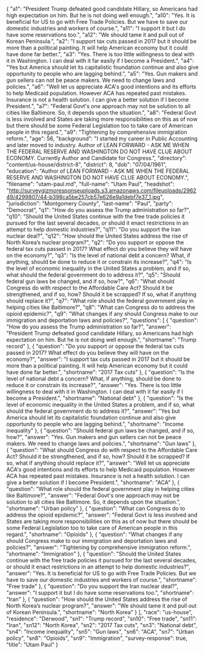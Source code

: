 {
  "a1": "President Trump defeated good candidate Hillary, so Americans had high expectation on him. But he is not doing well enough.",
  "a10": "Yes. It is beneficial for US to go with Free Trade Policies. But we have to save our domestic industries and workers of course.",
  "a11": "I support it but I do have some reservations too.",
  "a12": "We should tame it and pull out of Korean Peninsula.",
  "a2": "I support tax cuts passed in 2017 but it should be more than a political painting. It will help American economy but it could have done far better.",
  "a3": "Yes. There is too little willingness to deal with it in Washington. I can deal with it far easily if I become a President.",
  "a4": "Yes but America should let its capitalistic foundation continue and also give opportunity to people who are lagging behind.",
  "a5": "Yes. Gun makers and gun sellers can not be peace makers. We need to change laws and policies.",
  "a6": "Well let us appreciate ACA's good intentions and its efforts to help Medicaid population. However ACA has repeated past mistakes. Insurance is not a health solution. I can give a better solution if I become President.",
  "a7": "Federal Govt's one approach may not be solution to all cities like Baltimore. So, it depends upon the situation.",
  "a8": "Federal Govt is less involved and States are taking more responsibilities on this as of now but there should be some Federal Legislation too to take care of American people in this regard.",
  "a9": "Tightening by comprehensive immigration reform.",
  "age": 56,
  "background": "I started my career in Public Accounting and later moved to industry. Author of LEAN FORWARD - ASK ME WHEN THE FEDERAL RESERVE AND WASHINGTON DO NOT HAVE CLUE ABOUT ECONOMY. Currently Author and Candidate for Congress.",
  "directory": "content/us-house/district-8",
  "district": 8,
  "dob": "07/04/1961",
  "education": "Author of LEAN FORWARD - ASK ME WHEN THE FEDERAL RESERVE AND WASHINGTON DO NOT HAVE CLUE ABOUT ECONOMY.",
  "filename": "utam-paul.md",
  "full-name": "Utam Paul",
  "headshot": "http://surveygizmoresponseuploads.s3.amazonaws.com/fileuploads/296249/4299807/44-b398ca5be257cb57e626e9a1debf7e37_1.jpg",
  "jurisdiction": "Montgomery County",
  "last-name": "Paul",
  "party": "Democrat",
  "q1": "How do you assess the Trump administration so far?",
  "q10": "Should the United States continue with the free trade policies it pursued for the last several decades, or should it enact restrictions in an attempt to help domestic industries?",
  "q11": "Do you support the Iran nuclear deal?",
  "q12": "How should the United States address the rise of North Korea’s nuclear program?",
  "q2": "Do you support or oppose the federal tax cuts passed in 2017? What effect do you believe they will have on the economy?",
  "q3": "Is the level of national debt a concern? What, if anything, should be done to reduce it or constrain its increase?",
  "q4": "Is the level of economic inequality in the United States a problem, and if so, what should the federal government do to address it?",
  "q5": "Should federal gun laws be changed, and if so, how?",
  "q6": "What should Congress do with respect to the Affordable Care Act? Should it be strengthened, and if so, how? Should it be scrapped? If so, what if anything should replace it?",
  "q7": "What role should the federal government play in helping cities like Baltimore?",
  "q8": "What can Congress do to address the opioid epidemic?",
  "q9": "What changes if any should Congress make to our immigration and deportation laws and policies?",
  "questions": [
    {
      "question": "How do you assess the Trump administration so far?",
      "answer": "President Trump defeated good candidate Hillary, so Americans had high expectation on him. But he is not doing well enough.",
      "shortname": "Trump record"
    },
    {
      "question": "Do you support or oppose the federal tax cuts passed in 2017? What effect do you believe they will have on the economy?",
      "answer": "I support tax cuts passed in 2017 but it should be more than a political painting. It will help American economy but it could have done far better.",
      "shortname": "2017 Tax cuts"
    },
    {
      "question": "Is the level of national debt a concern? What, if anything, should be done to reduce it or constrain its increase?",
      "answer": "Yes. There is too little willingness to deal with it in Washington. I can deal with it far easily if I become a President.",
      "shortname": "National debt"
    },
    {
      "question": "Is the level of economic inequality in the United States a problem, and if so, what should the federal government do to address it?",
      "answer": "Yes but America should let its capitalistic foundation continue and also give opportunity to people who are lagging behind.",
      "shortname": "Income inequality"
    },
    {
      "question": "Should federal gun laws be changed, and if so, how?",
      "answer": "Yes. Gun makers and gun sellers can not be peace makers. We need to change laws and policies.",
      "shortname": "Gun laws"
    },
    {
      "question": "What should Congress do with respect to the Affordable Care Act? Should it be strengthened, and if so, how? Should it be scrapped? If so, what if anything should replace it?",
      "answer": "Well let us appreciate ACA's good intentions and its efforts to help Medicaid population. However ACA has repeated past mistakes. Insurance is not a health solution. I can give a better solution if I become President.",
      "shortname": "ACA"
    },
    {
      "question": "What role should the federal government play in helping cities like Baltimore?",
      "answer": "Federal Govt's one approach may not be solution to all cities like Baltimore. So, it depends upon the situation.",
      "shortname": "Urban policy"
    },
    {
      "question": "What can Congress do to address the opioid epidemic?",
      "answer": "Federal Govt is less involved and States are taking more responsibilities on this as of now but there should be some Federal Legislation too to take care of American people in this regard.",
      "shortname": "Opioids"
    },
    {
      "question": "What changes if any should Congress make to our immigration and deportation laws and policies?",
      "answer": "Tightening by comprehensive immigration reform.",
      "shortname": "Immigration"
    },
    {
      "question": "Should the United States continue with the free trade policies it pursued for the last several decades, or should it enact restrictions in an attempt to help domestic industries?",
      "answer": "Yes. It is beneficial for US to go with Free Trade Policies. But we have to save our domestic industries and workers of course.",
      "shortname": "Free trade"
    },
    {
      "question": "Do you support the Iran nuclear deal?",
      "answer": "I support it but I do have some reservations too.",
      "shortname": "Iran"
    },
    {
      "question": "How should the United States address the rise of North Korea’s nuclear program?",
      "answer": "We should tame it and pull out of Korean Peninsula.",
      "shortname": "North Korea"
    }
  ],
  "race": "us-house",
  "residence": "Derwood",
  "sn1": "Trump record",
  "sn10": "Free trade",
  "sn11": "Iran",
  "sn12": "North Korea",
  "sn2": "2017 Tax cuts",
  "sn3": "National debt",
  "sn4": "Income inequality",
  "sn5": "Gun laws",
  "sn6": "ACA",
  "sn7": "Urban policy",
  "sn8": "Opioids",
  "sn9": "Immigration",
  "survey-response": true,
  "title": "Utam Paul"
}
